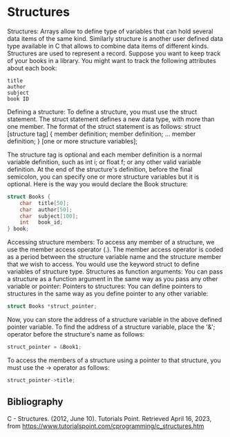 # Structures

Structures: Arrays allow to define type of variables that can hold several data items of the same kind. Similarly structure is another user defined data type available in C that allows to combine data items of different kinds. Structures are used to represent a record. Suppose you want to keep track of your books in a library. You might want to track the following attributes about each book:
    
    title
    author
    subject
    book ID

Defining a structure: To define a structure, you must use the struct statement. The struct statement defines a new data type, with more than one member. The format of the struct statement is as follows:
struct [structure tag] {
    member definition;
    member definition;
    ...
    member definition;
} [one or more structure variables];

The structure tag is optional and each member definition is a normal variable definition, such as int i; or float f; or any other valid variable definition. At the end of the structure's definition, before the final semicolon, you can specify one or more structure variables but it is optional. Here is the way you would declare the Book structure:

```c
struct Books {
    char  title[50];
    char  author[50];
    char  subject[100];
    int   book_id;
} book;
```

Accessing structure members: To access any member of a structure, we use the member access operator (.). The member access operator is coded as a period between the structure variable name and the structure member that we wish to access. You would use the keyword struct to define variables of structure type.
Structures as function arguments: You can pass a structure as a function argument in the same way as you pass any other variable or pointer:
Pointers to structures: You can define pointers to structures in the same way as you define pointer to any other variable:

```c
struct Books *struct_pointer;
```

Now, you can store the address of a structure variable in the above defined pointer variable. To find the address of a structure variable, place the '&'; operator before the structure's name as follows:

```c
struct_pointer = &Book1;
```

To access the members of a structure using a pointer to that structure, you must use the → operator as follows:

```c
struct_pointer->title;
```

## Bibliography

C - Structures. (2012, June 10). Tutorials Point. Retrieved April 16, 2023, from https://www.tutorialspoint.com/cprogramming/c_structures.htm